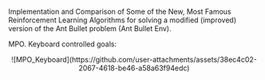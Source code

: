 Implementation and Comparison of Some of the New, Most Famous Reinforcement Learning Algorithms for solving a modified (improved) version of the Ant Bullet problem (Ant Bullet Env).

MPO. Keyboard controlled goals:
<p align=center>
![MPO_Keyboard](https://github.com/user-attachments/assets/38ec4c02-2067-4618-be46-a58a63f94edc)
</p>
